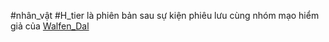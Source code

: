 #nhân_vật #H_tier
là phiên bản sau sự kiện phiêu lưu cùng nhóm mạo hiểm giả của [Walfen_Dal](Walfen_Dal.md)
